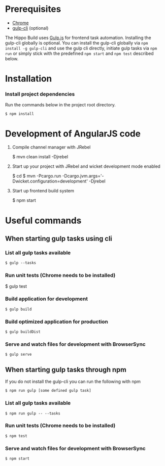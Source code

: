 # Prerequisites
* [Chrome](http://google.chrome.com)
* [gulp-cli](https://github.com/gulpjs/gulp-cli) (optional)

The Hippo Build uses [Gulp.js](https://gulpjs.com) for frontend task automation.
Installing the gulp-cli globally is optional. You can install the gulp-cli
globally via `npm install -g gulp-cli` and use the gulp cli directly, initiate
gulp tasks via `npm run` or simply stick with the predefined `npm start` and
`npm test` described below.

# Installation
### Install project dependencies
Run the commands below in the project root directory.

    $ npm install

# Development of AngularJS code

1. Compile channel manager with JRebel


    $ mvn clean install -Djrebel

2. Start up your project with JRebel and wicket development mode enabled


    $ cd <your project>
    $ mvn -Pcargo.run -Dcargo.jvm.args='-Dwicket.configuration=development' -Djrebel

3. Start up frontend build system


    $ npm start

# Useful commands
## When starting gulp tasks using cli
### List all gulp tasks available

    $ gulp --tasks

### Run unit tests (Chrome needs to be installed)

  $ gulp test

### Build application for development

    $ gulp build

### Build optimized application for production

    $ gulp buildDist

### Serve and watch files for development with BrowserSync

    $ gulp serve

## When starting gulp tasks through npm
If you do not install the gulp-cli you can run the following with npm

    $ npm run gulp [some defined gulp task]

### List all gulp tasks available

    $ npm run gulp -- --tasks

### Run unit tests (Chrome needs to be installed)
    $ npm test

### Serve and watch files for development with BrowserSync
    $ npm start

